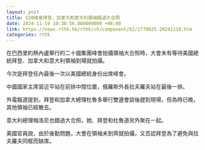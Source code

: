 ```yaml
---
layout: post
title: G20峰會拜登、加拿大和意大利領袖錯過大合照
date: 2024-11-19 10:30:56.000000000 +08:00
link: https://news.rthk.hk/rthk/ch/component/k2/1779825-20241119.htm
categories: rthk
---
```


在巴西里約熱內盧舉行的二十國集團峰會拍攝領袖大合照時，大會未有等待美國總統拜登、加拿大和意大利領袖到場就拍攝。

今次是拜登任內最後一次以美國總統身份出席峰會。

中國國家主席習近平站在前排中間位置，俄羅斯外長拉夫羅夫站在最後一排。

外電報道提到，拜登和加拿大總理杜魯多舉行雙邊會談後趕到現場，但為時已晚，其他領袖已經散去。

意大利總理梅洛尼也錯過大合照，她、拜登和杜魯道另外聚在一起。

美國官員說，由於後勤問題，大會在領袖未到齊就拍攝，又否認拜登為了避免與拉夫羅夫同框而缺席。
